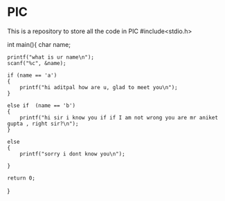 # PIC
This is a repository to store all the code in PIC
#include<stdio.h>

int main(){
    char name;
    
    

    printf("what is ur name\n");
    scanf("%c", &name);

    if (name == 'a')
    {
        printf("hi aditpal how are u, glad to meet you\n");
    }

    else if  (name == 'b')
    {
        printf("hi sir i know you if if I am not wrong you are mr aniket gupta , right sir?\n");
    }

    else
    {
        printf("sorry i dont know you\n");

    }

    return 0;
}

